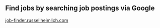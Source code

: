 ## Find jobs by searching job postings via Google

[job-finder.russellheimlich.com](https://job-finder.russellheimlich.com/)
